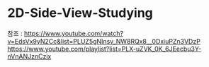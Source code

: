 # 2D-Side-View-Studying
참조 : 
https://www.youtube.com/watch?v=EdsVx9yN2Cc&list=PLUZ5gNInsv_NW8RQx8__0DxiuPZn3VDzP
https://www.youtube.com/playlist?list=PLX-uZVK_0K_6JEecbu3Y-nVnANJznCzix
